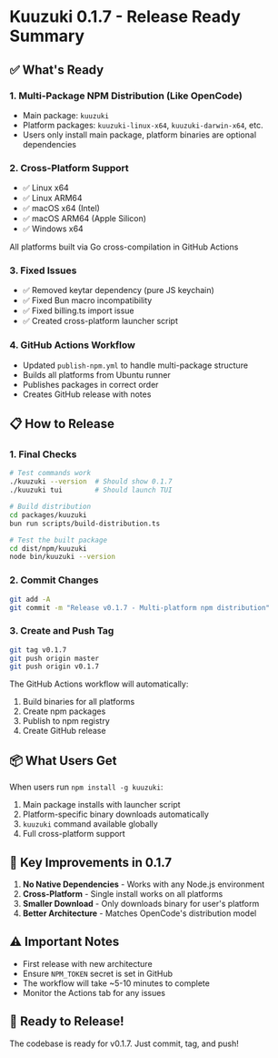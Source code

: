 # Kuuzuki 0.1.7 - Release Ready Summary

## ✅ What's Ready

### 1. **Multi-Package NPM Distribution** (Like OpenCode)
- Main package: `kuuzuki` 
- Platform packages: `kuuzuki-linux-x64`, `kuuzuki-darwin-x64`, etc.
- Users only install main package, platform binaries are optional dependencies

### 2. **Cross-Platform Support**
- ✅ Linux x64
- ✅ Linux ARM64
- ✅ macOS x64 (Intel)
- ✅ macOS ARM64 (Apple Silicon)
- ✅ Windows x64

All platforms built via Go cross-compilation in GitHub Actions

### 3. **Fixed Issues**
- ✅ Removed keytar dependency (pure JS keychain)
- ✅ Fixed Bun macro incompatibility
- ✅ Fixed billing.ts import issue
- ✅ Created cross-platform launcher script

### 4. **GitHub Actions Workflow**
- Updated `publish-npm.yml` to handle multi-package structure
- Builds all platforms from Ubuntu runner
- Publishes packages in correct order
- Creates GitHub release with notes

## 📋 How to Release

### 1. Final Checks
```bash
# Test commands work
./kuuzuki --version  # Should show 0.1.7
./kuuzuki tui        # Should launch TUI

# Build distribution
cd packages/kuuzuki
bun run scripts/build-distribution.ts

# Test the built package
cd dist/npm/kuuzuki
node bin/kuuzuki --version
```

### 2. Commit Changes
```bash
git add -A
git commit -m "Release v0.1.7 - Multi-platform npm distribution"
```

### 3. Create and Push Tag
```bash
git tag v0.1.7
git push origin master
git push origin v0.1.7
```

The GitHub Actions workflow will automatically:
1. Build binaries for all platforms
2. Create npm packages
3. Publish to npm registry
4. Create GitHub release

## 📦 What Users Get

When users run `npm install -g kuuzuki`:
1. Main package installs with launcher script
2. Platform-specific binary downloads automatically
3. `kuuzuki` command available globally
4. Full cross-platform support

## 🎯 Key Improvements in 0.1.7

1. **No Native Dependencies** - Works with any Node.js environment
2. **Cross-Platform** - Single install works on all platforms
3. **Smaller Download** - Only downloads binary for user's platform
4. **Better Architecture** - Matches OpenCode's distribution model

## ⚠️ Important Notes

- First release with new architecture
- Ensure `NPM_TOKEN` secret is set in GitHub
- The workflow will take ~5-10 minutes to complete
- Monitor the Actions tab for any issues

## 🚀 Ready to Release!

The codebase is ready for v0.1.7. Just commit, tag, and push!